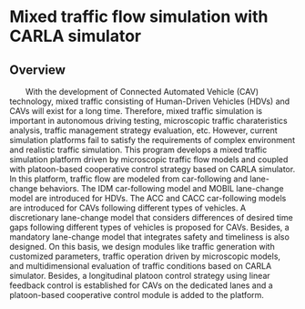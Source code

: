 # Mixed traffic flow simulation with CARLA simulator
## Overview
&emsp;&emsp;With the development of Connected Automated Vehicle (CAV) technology, mixed traffic consisting of Human-Driven Vehicles (HDVs) and CAVs will exist for a long time. Therefore, mixed traffic simulation 
is important in autonomous driving testing, microscopic traffic charateristics analysis, traffic management strategy evaluation, etc. However, current simulation platforms fail to satisfy the requirements of 
complex environment and realistic traffic simulation. This program develops a mixed traffic simulation platform driven by microscopic traffic flow models and coupled with platoon-based cooperative control strategy
based on CARLA simulator. In this platform, traffic flow are modeled from car-following and lane-change behaviors. The IDM car-following model and MOBIL lane-change model are introduced for HDVs. The ACC and CACC
car-following models are introduced for CAVs following different types of vehicles. A discretionary lane-change model that considers differences of desired time gaps following different types of vehicles is 
proposed for CAVs. Besides, a mandatory lane-change model that integrates safety and timeliness is also designed. On this basis, we design modules like traffic generation with customized parameters, traffic 
operation driven by microscopic models, and multidimensional evaluation of traffic conditions based on CARLA simulator. Besides, a longitudinal platoon control strategy using linear feedback control is 
established for CAVs on the dedicated lanes and a platoon-based cooperative control module is added to the platform.
